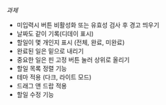 $과제$
- 미입력시 버튼 비활성화 또는 유효성 검사 후 경고 띄우기
- 날짜도 같이 기록(디데이 표시)
- 할일이 몇 개인지 표시 (전체, 완료, 미완료)
- 완료된 일은 밑으로 내리기
- 중요한 일은 핀 고정 버튼 눌러 상위로 올리기
- 할일 목록 정렬 기능
- 테마 적용 (다크, 라이트 모드)
- 드래그 앤 드랍 적용
- 할일 수정 기능